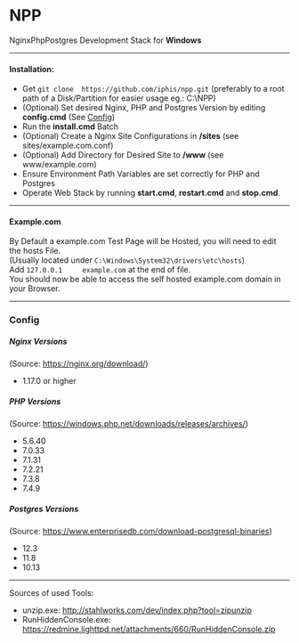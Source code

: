 # NPP

NginxPhpPostgres Development Stack for **Windows**

---

#### Installation:

- Get ``git clone  https://github.com/iphis/npp.git`` (preferably to a root path of a Disk/Partition for easier usage eg.: C:\NPP)
- (Optional) Set desired Nginx, PHP and Postgres Version by editing **config.cmd** (See [Config](#config))
- Run the **install.cmd** Batch
- (Optional) Create a Nginx Site Configurations in **/sites** (see sites/example.com.conf)
- (Optional) Add Directory for Desired Site to **/www** (see www/example.com)
- Ensure Environment Path Variables are set correctly for PHP and Postgres
- Operate Web Stack by running **start.cmd**,  **restart.cmd** and **stop.cmd**. 

---

#### Example.com
By Default a example.com Test Page will be Hosted, you will need to edit the hosts File.\
(Usually located under ```C:\Windows\System32\drivers\etc\hosts```)\
Add ``127.0.0.1		example.com`` at the end of file.\
You should now be able to access the self hosted example.com domain in your Browser.

---

### Config

##### Nginx Versions

(Source: https://nginx.org/download/)
- 1.17.0 or higher

##### PHP Versions

(Source: https://windows.php.net/downloads/releases/archives/)
- 5.6.40
- 7.0.33
- 7.1.31
- 7.2.21
- 7.3.8
- 7.4.9

##### Postgres Versions

(Source: https://www.enterprisedb.com/download-postgresql-binaries)
- 12.3
- 11.8
- 10.13

---

Sources of used Tools:
- unzip.exe: http://stahlworks.com/dev/index.php?tool=zipunzip
- RunHiddenConsole.exe: https://redmine.lighttpd.net/attachments/660/RunHiddenConsole.zip
